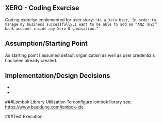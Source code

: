 ## XERO - Coding Exercise ##
Coding exercise implemented for user story: 
```"As a Xero User, In order to manage my business successfully,I want to be able to add an “ANZ (NZ)” bank account inside any Xero Organisation."``` 

## Assumption/Starting Point
As starting point I assumed default organization as well as user credentials has been already created.

## Implementation/Design Decisions

-
-

###Lombok Library Utilization
To configure lombok library see: https://www.baeldung.com/lombok-ide.


###Test Execution